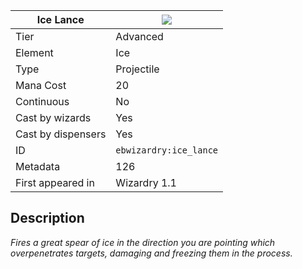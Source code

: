 | Ice Lance |![](https://github.com/Electroblob77/Wizardry/blob/1.12.2/src/main/resources/assets/ebwizardry/textures/spells/ice_lance.png)|
|---|---|
| Tier | Advanced |
| Element | Ice |
| Type | Projectile |
| Mana Cost | 20 |
| Continuous | No |
| Cast by wizards | Yes |
| Cast by dispensers | Yes |
| ID | `ebwizardry:ice_lance` |
| Metadata | 126 |
| First appeared in | Wizardry 1.1 |
## Description
_Fires a great spear of ice in the direction you are pointing which overpenetrates targets, damaging and freezing them in the process._